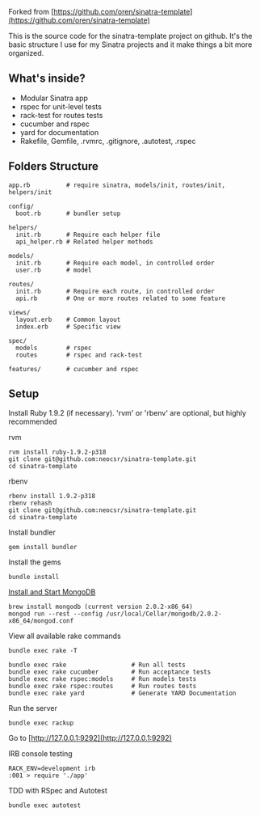 Forked from [https://github.com/oren/sinatra-template](https://github.com/oren/sinatra-template)

This is the source code for the sinatra-template project on github.
It's the basic structure I use for my Sinatra projects and it make things a bit more organized.

What's inside?
--------------

* Modular Sinatra app
* rspec for unit-level tests
* rack-test for routes tests
* cucumber and rspec
* yard for documentation
* Rakefile, Gemfile, .rvmrc, .gitignore, .autotest, .rspec

Folders Structure
------------------

    app.rb          # require sinatra, models/init, routes/init, helpers/init

    config/
      boot.rb       # bundler setup

    helpers/
      init.rb       # Require each helper file
      api_helper.rb # Related helper methods

    models/
      init.rb       # Require each model, in controlled order
      user.rb       # model

    routes/
      init.rb       # Require each route, in controlled order
      api.rb        # One or more routes related to some feature

    views/
      layout.erb    # Common layout
      index.erb     # Specific view

    spec/
      models        # rspec
      routes        # rspec and rack-test

    features/       # cucumber and rspec

Setup
-----

Install Ruby 1.9.2 (if necessary). 'rvm' or 'rbenv' are optional, but highly recommended

rvm

    rvm install ruby-1.9.2-p318
    git clone git@github.com:neocsr/sinatra-template.git
    cd sinatra-template

rbenv

    rbenv install 1.9.2-p318
    rbenv rehash
    git clone git@github.com:neocsr/sinatra-template.git
    cd sinatra-template

Install bundler

    gem install bundler

Install the gems

    bundle install

[Install and Start MongoDB](http://mongoid.org/docs/installation/configuration.html)

    brew install mongodb (current version 2.0.2-x86_64)
    mongod run --rest --config /usr/local/Cellar/mongodb/2.0.2-x86_64/mongod.conf

View all available rake commands

    bundle exec rake -T

    bundle exec rake                  # Run all tests
    bundle exec rake cucumber         # Run acceptance tests
    bundle exec rake rspec:models     # Run models tests
    bundle exec rake rspec:routes     # Run routes tests
    bundle exec rake yard             # Generate YARD Documentation

Run the server

    bundle exec rackup

Go to [http://127.0.0.1:9292](http://127.0.0.1:9292)

IRB console testing

    RACK_ENV=development irb
    :001 > require './app'

TDD with RSpec and Autotest

    bundle exec autotest
